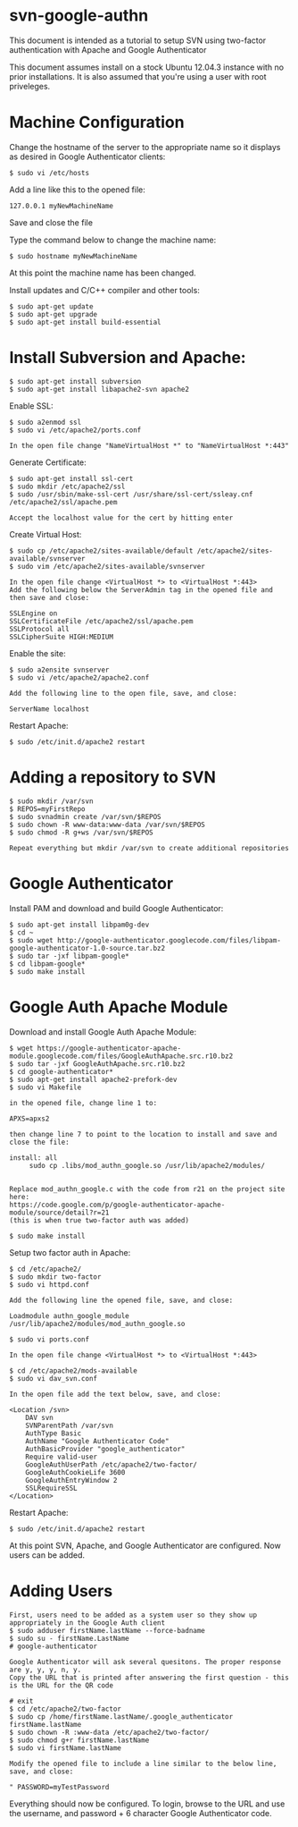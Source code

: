 svn-google-authn
================

This document is intended as a tutorial to setup SVN using two-factor authentication
with Apache and Google Authenticator


This document assumes install on a stock Ubuntu 12.04.3 instance with no prior installations.
It is also assumed that you're using a user with root priveleges.


Machine Configuration
=====================

Change the hostname of the server to the appropriate name so it displays as desired in Google Authenticator clients:

    $ sudo vi /etc/hosts

Add a line like this to the opened file:

    127.0.0.1 myNewMachineName
  
Save and close the file

Type the command below to change the machine name:

    $ sudo hostname myNewMachineName
    
At this point the machine name has been changed.



Install updates and C/C++ compiler and other tools:

    $ sudo apt-get update
    $ sudo apt-get upgrade
    $ sudo apt-get install build-essential
    


Install Subversion and Apache:
====================

    $ sudo apt-get install subversion
    $ sudo apt-get install libapache2-svn apache2
    
Enable SSL:

    $ sudo a2enmod ssl
    $ sudo vi /etc/apache2/ports.conf
    
    In the open file change "NameVirtualHost *" to "NameVirtualHost *:443"
    
    
Generate Certificate:

    $ sudo apt-get install ssl-cert
    $ sudo mkdir /etc/apache2/ssl
    $ sudo /usr/sbin/make-ssl-cert /usr/share/ssl-cert/ssleay.cnf /etc/apache2/ssl/apache.pem
    
    Accept the localhost value for the cert by hitting enter
    
Create Virtual Host:

    $ sudo cp /etc/apache2/sites-available/default /etc/apache2/sites-available/svnserver
    $ sudo vim /etc/apache2/sites-available/svnserver 
    
    In the open file change <VirtualHost *> to <VirtualHost *:443>
    Add the following below the ServerAdmin tag in the opened file and then save and close:
    
    SSLEngine on
    SSLCertificateFile /etc/apache2/ssl/apache.pem
    SSLProtocol all
    SSLCipherSuite HIGH:MEDIUM
    
Enable the site:

    $ sudo a2ensite svnserver
    $ sudo vi /etc/apache2/apache2.conf
    
    Add the following line to the open file, save, and close:
    
    ServerName localhost
    
Restart Apache:

    $ sudo /etc/init.d/apache2 restart
    
Adding a repository to SVN 
===================

    $ sudo mkdir /var/svn
    $ REPOS=myFirstRepo
    $ sudo svnadmin create /var/svn/$REPOS
    $ sudo chown -R www-data:www-data /var/svn/$REPOS
    $ sudo chmod -R g+ws /var/svn/$REPOS
    
    Repeat everything but mkdir /var/svn to create additional repositories
    

Google Authenticator
=======================

Install PAM and download and build Google Authenticator:

    $ sudo apt-get install libpam0g-dev
    $ cd ~
    $ sudo wget http://google-authenticator.googlecode.com/files/libpam-google-authenticator-1.0-source.tar.bz2
    $ sudo tar -jxf libpam-google*
    $ cd libpam-google*
    $ sudo make install
    


Google Auth Apache Module
=========================

Download and install Google Auth Apache Module:

    $ wget https://google-authenticator-apache-module.googlecode.com/files/GoogleAuthApache.src.r10.bz2
    $ sudo tar -jxf GoogleAuthApache.src.r10.bz2 
    $ cd google-authenticator*
    $ sudo apt-get install apache2-prefork-dev
    $ sudo vi Makefile
    
    in the opened file, change line 1 to:
    
    APXS=apxs2
    
    then change line 7 to point to the location to install and save and close the file:
    
    install: all
         sudo cp .libs/mod_authn_google.so /usr/lib/apache2/modules/
         
         
    Replace mod_authn_google.c with the code from r21 on the project site here:
    https://code.google.com/p/google-authenticator-apache-module/source/detail?r=21
    (this is when true two-factor auth was added)

    $ sudo make install

Setup two factor auth in Apache:

    $ cd /etc/apache2/
    $ sudo mkdir two-factor 
    $ sudo vi httpd.conf
    
    Add the following line the opened file, save, and close:
    
    Loadmodule authn_google_module /usr/lib/apache2/modules/mod_authn_google.so

    $ sudo vi ports.conf
    
    In the open file change <VirtualHost *> to <VirtualHost *:443>

    $ cd /etc/apache2/mods-available
    $ sudo vi dav_svn.conf
    
    In the open file add the text below, save, and close:
    
    <Location /svn>
        DAV svn 
        SVNParentPath /var/svn
        AuthType Basic
        AuthName "Google Authenticator Code"
        AuthBasicProvider "google_authenticator"
        Require valid-user
        GoogleAuthUserPath /etc/apache2/two-factor/
        GoogleAuthCookieLife 3600
        GoogleAuthEntryWindow 2
        SSLRequireSSL
    </Location>
    
Restart Apache:

    $ sudo /etc/init.d/apache2 restart


At this point SVN, Apache, and Google Authenticator are configured. Now users can be added.


Adding Users
===============

    First, users need to be added as a system user so they show up appropriately in the Google Auth client
    $ sudo adduser firstName.lastName --force-badname
    $ sudo su - firstName.LastName
    # google-authenticator
    
    Google Authenticator will ask several quesitons. The proper response are y, y, y, n, y.
    Copy the URL that is printed after answering the first question - this is the URL for the QR code
    
    # exit
    $ cd /etc/apache2/two-factor
    $ sudo cp /home/firstName.lastName/.google_authenticator firstName.lastName
    $ sudo chown -R :www-data /etc/apache2/two-factor/  
    $ sudo chmod g+r firstName.lastName
    $ sudo vi firstName.lastName
    
    Modify the opened file to include a line similar to the below line, save, and close:
    
    " PASSWORD=myTestPassword


Everything should now be configured. To login, browse to the URL and use the username, and password + 6 character Google Authenticator code.

    
    

    
    



